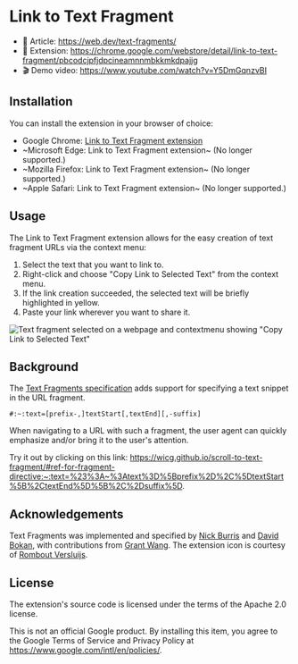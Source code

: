 # Link to Text Fragment

- 📖 Article: https://web.dev/text-fragments/
- 🧩 Extension: https://chrome.google.com/webstore/detail/link-to-text-fragment/pbcodcjpfjdpcineamnnmbkkmkdpajjg
- 🎬 Demo video: https://www.youtube.com/watch?v=Y5DmGqnzvBI

## Installation

You can install the extension in your browser of choice:

- Google Chrome: [Link to Text Fragment extension](https://chrome.google.com/webstore/detail/link-to-text-fragment/pbcodcjpfjdpcineamnnmbkkmkdpajjg)
- ~Microsoft Edge: Link to Text Fragment extension~ (No longer supported.)
- ~Mozilla Firefox: Link to Text Fragment extension~ (No longer supported.)
- ~Apple Safari: Link to Text Fragment extension~ (No longer supported.)

## Usage

The Link to Text Fragment extension allows for the easy creation
of text fragment URLs via the context menu:

1. Select the text that you want to link to.
1. Right-click and choose "Copy Link to Selected Text" from the context menu.
1. If the link creation succeeded, the selected text will be briefly highlighted in yellow.
1. Paste your link wherever you want to share it.

![Text fragment selected on a webpage and contextmenu showing "Copy Link to Selected Text"](https://github.com/GoogleChromeLabs/link-to-text-fragment/blob/main/store-assets/screenshot-contextmenu-1280x800.png?raw=true)

## Background

The [Text Fragments specification](https://wicg.github.io/ScrollToTextFragment/)
adds support for specifying a text snippet in the URL fragment.

```
#:~:text=[prefix-,]textStart[,textEnd][,-suffix]
```

When navigating to a URL with such a fragment, the user agent can quickly
emphasize and/or bring it to the user's attention.

Try it out by clicking on this link:
https://wicg.github.io/scroll-to-text-fragment/#ref-for-fragment-directive:~:text=%23%3A~%3Atext%3D%5Bprefix%2D%2C%5DtextStart%5B%2CtextEnd%5D%5B%2C%2Dsuffix%5D.

## Acknowledgements

Text Fragments was implemented and specified by
[Nick Burris](https://github.com/nickburris)
and [David Bokan](https://github.com/bokand),
with contributions from [Grant Wang](https://github.com/grantjwang).
The extension icon is courtesy of [Rombout Versluijs](https://twitter.com/romboutv).

## License

The extension's source code is licensed under the terms of the Apache 2.0 license.

This is not an official Google product.
By installing this item, you agree to the Google Terms of Service and Privacy Policy at
https://www.google.com/intl/en/policies/.
